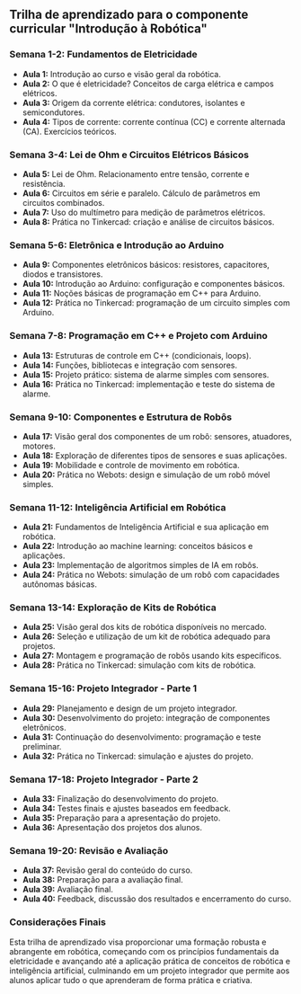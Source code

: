 ## Trilha de aprendizado para o componente curricular "Introdução à Robótica"

### Semana 1-2: Fundamentos de Eletricidade
- **Aula 1:** Introdução ao curso e visão geral da robótica.
- **Aula 2:** O que é eletricidade? Conceitos de carga elétrica e campos elétricos.
- **Aula 3:** Origem da corrente elétrica: condutores, isolantes e semicondutores.
- **Aula 4:** Tipos de corrente: corrente contínua (CC) e corrente alternada (CA). Exercícios teóricos.

### Semana 3-4: Lei de Ohm e Circuitos Elétricos Básicos
- **Aula 5:** Lei de Ohm. Relacionamento entre tensão, corrente e resistência.
- **Aula 6:** Circuitos em série e paralelo. Cálculo de parâmetros em circuitos combinados.
- **Aula 7:** Uso do multímetro para medição de parâmetros elétricos.
- **Aula 8:** Prática no Tinkercad: criação e análise de circuitos básicos.

### Semana 5-6: Eletrônica e Introdução ao Arduino
- **Aula 9:** Componentes eletrônicos básicos: resistores, capacitores, diodos e transistores.
- **Aula 10:** Introdução ao Arduino: configuração e componentes básicos.
- **Aula 11:** Noções básicas de programação em C++ para Arduino.
- **Aula 12:** Prática no Tinkercad: programação de um circuito simples com Arduino.

### Semana 7-8: Programação em C++ e Projeto com Arduino
- **Aula 13:** Estruturas de controle em C++ (condicionais, loops).
- **Aula 14:** Funções, bibliotecas e integração com sensores.
- **Aula 15:** Projeto prático: sistema de alarme simples com sensores.
- **Aula 16:** Prática no Tinkercad: implementação e teste do sistema de alarme.

### Semana 9-10: Componentes e Estrutura de Robôs
- **Aula 17:** Visão geral dos componentes de um robô: sensores, atuadores, motores.
- **Aula 18:** Exploração de diferentes tipos de sensores e suas aplicações.
- **Aula 19:** Mobilidade e controle de movimento em robótica.
- **Aula 20:** Prática no Webots: design e simulação de um robô móvel simples.

### Semana 11-12: Inteligência Artificial em Robótica
- **Aula 21:** Fundamentos de Inteligência Artificial e sua aplicação em robótica.
- **Aula 22:** Introdução ao machine learning: conceitos básicos e aplicações.
- **Aula 23:** Implementação de algoritmos simples de IA em robôs.
- **Aula 24:** Prática no Webots: simulação de um robô com capacidades autônomas básicas.

### Semana 13-14: Exploração de Kits de Robótica
- **Aula 25:** Visão geral dos kits de robótica disponíveis no mercado.
- **Aula 26:** Seleção e utilização de um kit de robótica adequado para projetos.
- **Aula 27:** Montagem e programação de robôs usando kits específicos.
- **Aula 28:** Prática no Tinkercad: simulação com kits de robótica.

### Semana 15-16: Projeto Integrador - Parte 1
- **Aula 29:** Planejamento e design de um projeto integrador.
- **Aula 30:** Desenvolvimento do projeto: integração de componentes eletrônicos.
- **Aula 31:** Continuação do desenvolvimento: programação e teste preliminar.
- **Aula 32:** Prática no Tinkercad: simulação e ajustes do projeto.

### Semana 17-18: Projeto Integrador - Parte 2
- **Aula 33:** Finalização do desenvolvimento do projeto.
- **Aula 34:** Testes finais e ajustes baseados em feedback.
- **Aula 35:** Preparação para a apresentação do projeto.
- **Aula 36:** Apresentação dos projetos dos alunos.

### Semana 19-20: Revisão e Avaliação
- **Aula 37:** Revisão geral do conteúdo do curso.
- **Aula 38:** Preparação para a avaliação final.
- **Aula 39:** Avaliação final.
- **Aula 40:** Feedback, discussão dos resultados e encerramento do curso.

### Considerações Finais

Esta trilha de aprendizado visa proporcionar uma formação robusta e abrangente em robótica, começando com os princípios fundamentais da eletricidade e avançando até a aplicação prática de conceitos de robótica e inteligência artificial, culminando em um projeto integrador que permite aos alunos aplicar tudo o que aprenderam de forma prática e criativa.